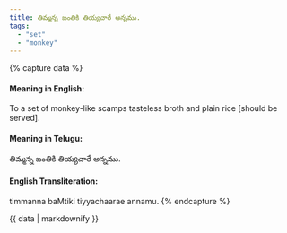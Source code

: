 ```yaml
---
title: తిమ్మన్న బంతికి తియ్యచారే అన్నము.
tags:
  - "set"
  - "monkey"
---
```


{% capture data %}
#### Meaning in English:
To a set of monkey-like scamps tasteless broth and plain rice [should be served].

#### Meaning in Telugu:
తిమ్మన్న బంతికి తియ్యచారే అన్నము.

#### English Transliteration:
timmanna baMtiki tiyyachaarae annamu.
{% endcapture %}

{{ data | markdownify }}


